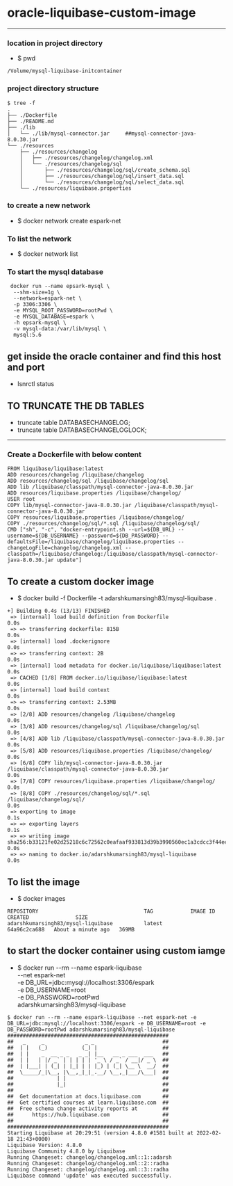 # oracle-liquibase-custom-image

---

### location in project directory

- $ pwd

```
/Volume/mysql-liquibase-initcontainer
```

### project directory structure

```
$ tree -f
.
├── ./Dockerfile
├── ./README.md
├── ./lib
│   └── ./lib/mysql-connector.jar     ##mysql-connector-java-8.0.30.jar
└── ./resources
    ├── ./resources/changelog
    │   ├── ./resources/changelog/changelog.xml
    │   └── ./resources/changelog/sql
    │       ├── ./resources/changelog/sql/create_schema.sql
    │       ├── ./resources/changelog/sql/insert_data.sql
    │       └── ./resources/changelog/sql/select_data.sql
    └── ./resources/liquibase.properties
```

### to create a new network

- $ docker network create espark-net

### To list the network

- $ docker network list

### To start the mysql database

```
 docker run --name epsark-mysql \
  --shm-size=1g \
  --network=espark-net \
  -p 3306:3306 \
  -e MYSQL_ROOT_PASSWORD=rootPwd \
  -e MYSQL_DATABASE=espark \
  -h epsark-mysql \
  -v mysql-data:/var/lib/mysql \
  mysql:5.6
```

## get inside the oracle container and find this host and port

- lsnrctl status

## TO TRUNCATE THE DB TABLES

- truncate table DATABASECHANGELOG;
- truncate table DATABASECHANGELOGLOCK;

---

### Create a Dockerfile with below content

```
FROM liquibase/liquibase:latest
ADD resources/changelog /liquibase/changelog
ADD resources/changelog/sql /liquibase/changelog/sql
ADD lib /liquibase/classpath/mysql-connector-java-8.0.30.jar
ADD resources/liquibase.properties /liquibase/changelog/
USER root
COPY lib/mysql-connector-java-8.0.30.jar /liquibase/classpath/mysql-connector-java-8.0.30.jar
COPY resources/liquibase.properties /liquibase/changelog/
COPY ./resources/changelog/sql/*.sql /liquibase/changelog/sql/
CMD ["sh", "-c", "docker-entrypoint.sh --url=${DB_URL} --username=${DB_USERNAME} --password=${DB_PASSWORD} --defaultsFile=/liquibase/changelog/liquibase.properties --changeLogFile=changelog/changelog.xml --classpath=/liquibase/changelog:/liquibase/classpath/mysql-connector-java-8.0.30.jar update"]
```

## To create a custom docker image

- $ docker build -f Dockerfile -t adarshkumarsingh83/mysql-liquibase .

```
+] Building 0.4s (13/13) FINISHED
 => [internal] load build definition from Dockerfile                                                                   0.0s
 => => transferring dockerfile: 815B                                                                                   0.0s
 => [internal] load .dockerignore                                                                                      0.0s
 => => transferring context: 2B                                                                                        0.0s
 => [internal] load metadata for docker.io/liquibase/liquibase:latest                                                  0.0s
 => CACHED [1/8] FROM docker.io/liquibase/liquibase:latest                                                             0.0s
 => [internal] load build context                                                                                      0.0s
 => => transferring context: 2.53MB                                                                                    0.0s
 => [2/8] ADD resources/changelog /liquibase/changelog                                                                 0.0s
 => [3/8] ADD resources/changelog/sql /liquibase/changelog/sql                                                         0.0s
 => [4/8] ADD lib /liquibase/classpath/mysql-connector-java-8.0.30.jar                                                 0.0s
 => [5/8] ADD resources/liquibase.properties /liquibase/changelog/                                                     0.0s
 => [6/8] COPY lib/mysql-connector-java-8.0.30.jar /liquibase/classpath/mysql-connector-java-8.0.30.jar                0.0s
 => [7/8] COPY resources/liquibase.properties /liquibase/changelog/                                                    0.0s
 => [8/8] COPY ./resources/changelog/sql/*.sql /liquibase/changelog/sql/                                               0.0s
 => exporting to image                                                                                                 0.1s
 => => exporting layers                                                                                                0.1s
 => => writing image sha256:b33121fe02d25218c6c72562c0eafaaf933813d39b3990560ec1a3cdcc3f44ee                           0.0s
 => => naming to docker.io/adarshkumarsingh83/mysql-liquibase                                                          0.0s
```

## To list the image

- $ docker images

```
REPOSITORY                                  TAG            IMAGE ID       CREATED               SIZE
adarshkumarsingh83/mysql-liquibase          latest         64a96c2ca688   About a minute ago   369MB
```

## to start the docker container using custom iamge

- $ docker run --rm --name espark-liquibase \
  --net espark-net \
  -e DB_URL=jdbc:mysql://localhost:3306/espark \
  -e DB_USERNAME=root \
  -e DB_PASSWORD=rootPwd \
  adarshkumarsingh83/mysql-liquibase

```
$ docker run --rm --name espark-liquibase --net espark-net -e DB_URL=jdbc:mysql://localhost:3306/espark -e DB_USERNAME=root -e DB_PASSWORD=rootPwd adarshkumarsingh83/mysql-liquibase
####################################################
##   _     _             _ _                      ##
##  | |   (_)           (_) |                     ##
##  | |    _  __ _ _   _ _| |__   __ _ ___  ___   ##
##  | |   | |/ _` | | | | | '_ \ / _` / __|/ _ \  ##
##  | |___| | (_| | |_| | | |_) | (_| \__ \  __/  ##
##  \_____/_|\__, |\__,_|_|_.__/ \__,_|___/\___|  ##
##              | |                               ##
##              |_|                               ##
##                                                ##
##  Get documentation at docs.liquibase.com       ##
##  Get certified courses at learn.liquibase.com  ##
##  Free schema change activity reports at        ##
##      https://hub.liquibase.com                 ##
##                                                ##
####################################################
Starting Liquibase at 20:29:51 (version 4.8.0 #1581 built at 2022-02-18 21:43+0000)
Liquibase Version: 4.8.0
Liquibase Community 4.8.0 by Liquibase
Running Changeset: changelog/changelog.xml::1::adarsh
Running Changeset: changelog/changelog.xml::2::radha
Running Changeset: changelog/changelog.xml::3::radha
Liquibase command 'update' was executed successfully.

```
